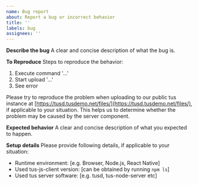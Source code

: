```yaml
---
name: Bug report
about: Report a bug or incorrect behavior
title: ''
labels: bug
assignees: ''
---
```


**Describe the bug**
A clear and concise description of what the bug is.

**To Reproduce**
Steps to reproduce the behavior:

1. Execute command '...'
2. Start upload '...'
3. See error

Please try to reproduce the problem when uploading to our public tus instance at [https://tusd.tusdemo.net/files/](https://tusd.tusdemo.net/files/), if applicable to your situation. This helps us to determine whether the problem may be caused by the server component.

**Expected behavior**
A clear and concise description of what you expected to happen.

**Setup details**
Please provide following details, if applicable to your situation:

- Runtime environment: [e.g. Browser, Node.js, React Native]
- Used tus-js-client version: [can be obtained by running `npm ls`]
- Used tus server software: [e.g. tusd, tus-node-server etc]
